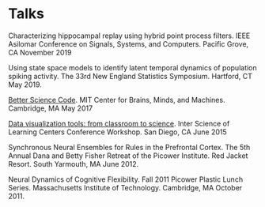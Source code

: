 # Talks

Characterizing hippocampal replay using hybrid point process filters. IEEE Asilomar Conference
on Signals, Systems, and Computers. Pacific Grove, CA November 2019

Using state space models to identify latent temporal dynamics of population spiking activity. The
33rd New England Statistics Symposium. Hartford, CT May 2019.

[Better Science Code](https://www.youtube.com/watch?v=J53UVfvzd04). MIT Center for Brains, Minds, and Machines. Cambridge, MA May 2017

[Data visualization tools: from classroom to science](http://edeno.github.io/iSLC-2015-Presentation/). Inter Science of Learning Centers Conference Workshop. San Diego, CA June 2015

Synchronous Neural Ensembles for Rules in the Prefrontal Cortex. The 5th Annual Dana and Betty
Fisher Retreat of the Picower Institute. Red Jacket Resort. South Yarmouth, MA June 2012.

Neural Dynamics of Cognitive Flexibility. Fall 2011 Picower Plastic Lunch Series. Massachusetts
Institute of Technology. Cambridge, MA October 2011.
